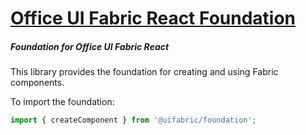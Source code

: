 # [Office UI Fabric React Foundation](http://dev.microsoft.com/fabric)

##### Foundation for Office UI Fabric React

This library provides the foundation for creating and using Fabric components.

To import the foundation:

```js
import { createComponent } from '@uifabric/foundation';
```
